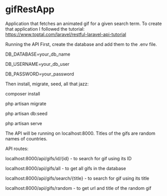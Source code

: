 # gifRestApp
Application that fetches an animated gif for a given search term.
To create that application I followed the tutorial:
https://www.toptal.com/laravel/restful-laravel-api-tutorial

Running the API
First, create the database and add them to the .env file.

DB_DATABASE=your_db_name

DB_USERNAME=your_db_user

DB_PASSWORD=your_password

Then install, migrate, seed, all that jazz:

composer install

php artisan migrate

php artisan db:seed

php artisan serve

The API will be running on localhost:8000.
Titles of the gifs are random names of countries.

API routes:

localhost:8000/api/gifs/id/{id} - to search for gif using its ID

localhost:8000/api/gifs/all - to get all gifs in the database

localhost:8000/api/gifs/search/{title} - to search for gif using its title

localhost:8000/api/gifs/random - to get url and title of the random gif

